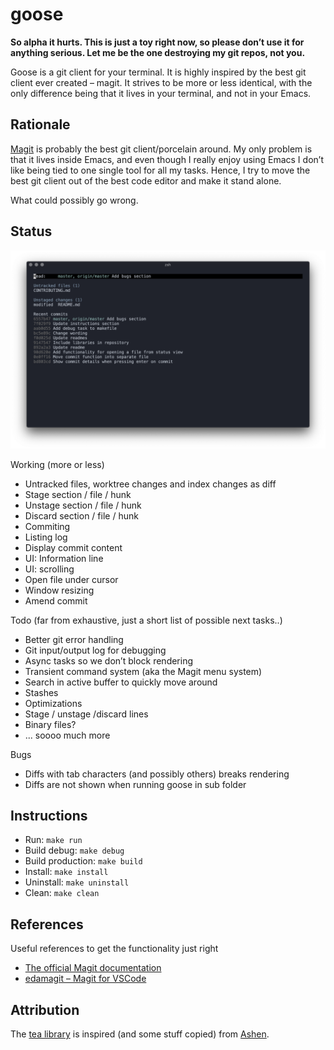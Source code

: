 # goose

**So alpha it hurts. This is just a toy right now, so please don’t use it for anything serious. Let me be the one destroying my
git repos, not you.**

Goose is a git client for your terminal. It is highly inspired by the best git client ever created – magit. It strives to be more
or less identical, with the only difference being that it lives in your terminal, and not in your Emacs.

## Rationale
[Magit](https://magit.vc) is probably the best git client/porcelain around. My only problem is that it lives inside Emacs,
and even though I really enjoy using Emacs I don’t like being tied to one single tool for all my tasks. Hence, I try to move
the best git client out of the best code editor and make it stand alone.

What could possibly go wrong.

## Status

![Image of goose status view](screenshot.png)

Working (more or less)
- Untracked files, worktree changes and index changes as diff
- Stage section / file / hunk
- Unstage section / file / hunk
- Discard section / file / hunk
- Commiting
- Listing log
- Display commit content
- UI: Information line
- UI: scrolling
- Open file under cursor
- Window resizing
- Amend commit

Todo (far from exhaustive, just a short list of possible next tasks..)
- Better git error handling
- Git input/output log for debugging
- Async tasks so we don’t block rendering
- Transient command system (aka the Magit menu system)
- Search in active buffer to quickly move around
- Stashes
- Optimizations
- Stage / unstage /discard lines
- Binary files?
- ... soooo much more

Bugs
- Diffs with tab characters (and possibly others) breaks rendering
- Diffs are not shown when running goose in sub folder

## Instructions

- Run: `make run`
- Build debug: `make debug`
- Build production: `make build`
- Install: `make install`
- Uninstall: `make uninstall`
- Clean: `make clean`

## References

Useful references to get the functionality just right

- [The official Magit documentation](https://github.com/magit/magit/blob/master/Documentation/magit.org)
- [edamagit – Magit for VSCode](https://github.com/kahole/edamagit)

## Attribution

The [tea library](libraries/tea) is inspired (and some stuff copied) from [Ashen](https://github.com/colinta/Ashen).

